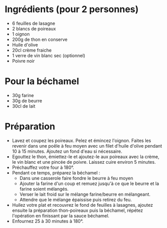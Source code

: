 # Ingrédients (pour 2 personnes)
- 6 feuilles de lasagne
- 2 blancs de poireaux
- 1 oignon 
- 200g de thon en conserve
- Huile d'olive
- 20cl crème fraiche
- 1 verre de vin blanc sec (optionnel)
- Poivre noir

# Pour la béchamel
- 30g farine
- 30g de beurre
- 30cl de lait

# Préparation
- Lavez et coupez les poireaux. Pelez et émincez l'oignon. Faites les revenir dans une poêle à feu moyen avec un filet d'huile d'olive pendant 10 à 15 minutes. Ajoutez un fond d'eau si nécessaire. 
- Egouttez le thon, émiettez-le et ajoutez-le aux poireaux avec la crème, le vin blanc et une pincée de poivre. Laissez cuire environ 5 minutes.
- Préchauffez votre four à 180°.
- Pendant ce temps, préparez la béchamel :
  - Dans une casserole faire fondre le beurre à feu moyen
  - Ajouter la farine d'un coup et remuez jusqu'à ce que le beurre et la farine soient mélangés.
  - Verser le lait froid sur le mélange farine/beurre en mélangeant.
  - Attendre que le mélange épaissise puis retirez du feu.
- Huilez votre plat et recouvrez le fond de feuilles à lasagnes, ajoutez ensuite la préparation thon-poireaux puis la béchamel, répétez l'opération en finissant par la sauce béchamel.
- Enfournez 25 à 30 minutes à 180°.
